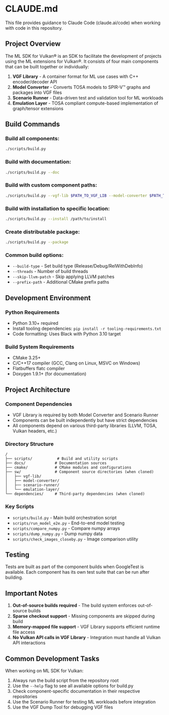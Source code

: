 # CLAUDE.md

This file provides guidance to Claude Code (claude.ai/code) when working with code in this repository.

## Project Overview

The ML SDK for Vulkan® is an SDK to facilitate the development of projects using the ML extensions for Vulkan®. It consists of four main components that can be built together or individually:

1. **VGF Library** - A container format for ML use cases with C++ encoder/decoder API
2. **Model Converter** - Converts TOSA models to SPIR-V™ graphs and packages into VGF files
3. **Scenario Runner** - Data-driven test and validation tool for ML workloads
4. **Emulation Layer** - TOSA compliant compute-based implementation of graph/tensor extensions

## Build Commands

### Build all components:
```bash
./scripts/build.py
```

### Build with documentation:
```bash
./scripts/build.py --doc
```

### Build with custom component paths:
```bash
./scripts/build.py --vgf-lib $PATH_TO_VGF_LIB --model-converter $PATH_TO_MODEL_CONVERTER
```

### Build with installation to specific location:
```bash
./scripts/build.py --install /path/to/install
```

### Create distributable package:
```bash
./scripts/build.py --package
```

### Common build options:
- `--build-type` - Set build type (Release/Debug/RelWithDebInfo)
- `--threads` - Number of build threads
- `--skip-llvm-patch` - Skip applying LLVM patches
- `--prefix-path` - Additional CMake prefix paths

## Development Environment

### Python Requirements
- Python 3.10+ required
- Install tooling dependencies: `pip install -r tooling-requirements.txt`
- Code formatting: Uses Black with Python 3.10 target

### Build System Requirements
- CMake 3.25+
- C/C++17 compiler (GCC, Clang on Linux, MSVC on Windows)
- Flatbuffers flatc compiler
- Doxygen 1.9.1+ (for documentation)

## Project Architecture

### Component Dependencies
- VGF Library is required by both Model Converter and Scenario Runner
- Components can be built independently but have strict dependencies
- All components depend on various third-party libraries (LLVM, TOSA, Vulkan headers, etc.)

### Directory Structure
```
/
├── scripts/           # Build and utility scripts
├── docs/             # Documentation sources
├── cmake/            # CMake modules and configurations
├── sw/               # Component source directories (when cloned)
│   ├── vgf-lib/
│   ├── model-converter/
│   ├── scenario-runner/
│   └── emulation-layer/
└── dependencies/     # Third-party dependencies (when cloned)
```

### Key Scripts
- `scripts/build.py` - Main build orchestration script
- `scripts/run_model_e2e.py` - End-to-end model testing
- `scripts/compare_numpy.py` - Compare numpy arrays
- `scripts/dump_numpy.py` - Dump numpy data
- `scripts/check_images_closeby.py` - Image comparison utility

## Testing

Tests are built as part of the component builds when GoogleTest is available. Each component has its own test suite that can be run after building.

## Important Notes

1. **Out-of-source builds required** - The build system enforces out-of-source builds
2. **Sparse checkout support** - Missing components are skipped during build
3. **Memory-mapped file support** - VGF Library supports efficient runtime file access
4. **No Vulkan API calls in VGF Library** - Integration must handle all Vulkan API interactions

## Common Development Tasks

When working on ML SDK for Vulkan:
1. Always run the build script from the repository root
2. Use the `--help` flag to see all available options for build.py
3. Check component-specific documentation in their respective repositories
4. Use the Scenario Runner for testing ML workloads before integration
5. Use the VGF Dump Tool for debugging VGF files